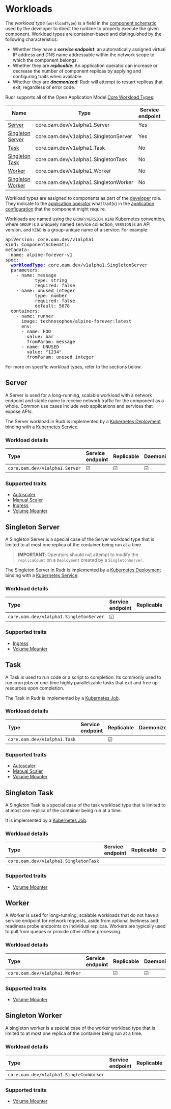 # Workloads

The *workload type* (`workloadType`) is a field in the [component schematic](./component-schematic.md) used by the developer to direct the runtime to properly execute the given component. Workload types are container-based and distinguished by the following characteristics:

 - Whether they have a ***service endpoint***: an automatically assigned virtual IP address and DNS name addressable within the network scope to which the component belongs.
 - Whether they are ***replicable***: An application operator can increase or decrease the number of component replicas by applying and configuring traits when available.
 - Whether they are ***daemonized***: Rudr will attempt to restart replicas that exit, regardless of error code.

Rudr supports all of the Open Application Model [Core Workload Types](https://github.com/microsoft/hydra-spec/blob/master/3.component_model.md#core-workload-types):

|Name|Type|Service endpoint|Replicable|Daemonized|
|-|-|-|-|-|
|[Server](#server)|core.oam.dev/v1alpha1.Server|Yes|Yes|Yes
|[Singleton Server](#singleton-server)|core.oam.dev/v1alpha1.SingletonServer|Yes|No|Yes
|[Task](#task)|core.oam.dev/v1alpha1.Task|No|Yes|No
|[Singleton Task](#singleton-task)|core.oam.dev/v1alpha1.SingletonTask|No|No|No
|[Worker](#worker)|core.oam.dev/v1alpha1.Worker|No|Yes|Yes
|[Singleton Worker](#singleton-worker)|core.oam.dev/v1alpha1.SingletonWorker|No|No|Yes

Workload types are assigned to components as part of the [developer](https://github.com/microsoft/hydra-spec/blob/master/2.overview_and_terminology.md#roles-and-responsibilities) role. They indicate to the [application operator](https://github.com/microsoft/hydra-spec/blob/master/2.overview_and_terminology.md#roles-and-responsibilities) what trait(s) in the [application configuration](./application-configuration.md) that the component might require.

Workloads are named using the `GROUP/VERSION.KIND` Kubernetes convention, where `GROUP` is a uniquely named service collection, `VERSION` is an API version, and `KIND` is a group-unique name of a service. For example:

<pre>
apiVersion: core.oam.dev/v1alpha1
kind: ComponentSchematic
metadata:
  name: alpine-forever-v1
spec:
  <b style="color:blue;">workloadType:</b> core.oam.dev/v1alpha1.SingletonServer
  parameters:
    - name: message
           type: string
           required: false
    - name: unused_integer
           type: number
           required: false
           default: 5678
  containers:
    - name: runner
      image: technosophos/alpine-forever:latest
      env:
      - name: FOO
        value: bar
        fromParam: message
      - name: UNUSED
        value: "1234"
        fromParam: unused_integer
</pre>

For more on specific workload types, refer to the sections below.

## Server

A Server is used for a long-running, scalable workload with a network endpoint and  stable name to receive network traffic for the component as a whole. Common use cases include web applications and services that expose APIs.

The Server workload in Rudr is implemented by a [Kubernetes Deployment](https://kubernetes.io/docs/concepts/workloads/controllers/deployment/) binding with a [Kubernetes Service](https://kubernetes.io/docs/concepts/services-networking/service/).
### Workload details
| Type | Service endpoint | Replicable | Daemonized
| :-- | :--| :-- | :-- |
| `core.oam.dev/v1alpha1.Server` | &#9745; | &#9745; | &#9745; |

### Supported traits

- [Autoscaler](./traits.md#autoscaler)
- [Manual Scaler](./traits.md#manual-scaler)
- [Ingress](./traits.md#ingress)
- [Volume Mounter](./traits.md#volume-mounter)

## Singleton Server

A Singleton Server is a special case of the Server workload type that is limited to at most one replica of the container being run at a time.

> **IMPORTANT**: Operators should not attempt to modify the `replicaCount` on a `Deployment` created by a `SingletonServer`.

The Singleton Server in Rudr is implemented by a [Kubernetes Deployment](https://kubernetes.io/docs/concepts/workloads/controllers/deployment/) binding with a [Kubernetes Service](https://kubernetes.io/docs/concepts/services-networking/service/).

### Workload details
| Type | Service endpoint | Replicable | Daemonized
| :-- | :--| :-- | :-- |
| `core.oam.dev/v1alpha1.SingletonServer` | &#9745; |  | &#9745; |

### Supported traits

- [Ingress](./traits.md#ingress)
- [Volume Mounter](./traits.md#volume-mounter)

## Task

A Task is used to run code or a script to completion. Its commonly used to run cron jobs or one-time highly parallelizable tasks that exit and free up resources upon completion.

The Task in Rudr is implemented by a [Kubernetes Job](https://kubernetes.io/docs/concepts/workloads/controllers/jobs-run-to-completion/).

### Workload details
| Type | Service endpoint | Replicable | Daemonized
| :-- | :--| :-- | :-- |
| `core.oam.dev/v1alpha1.Task` | | &#9745; | |

### Supported traits

- [Autoscaler](./traits.md#autoscaler)
- [Manual Scaler](./traits.md#manual-scaler)
- [Volume Mounter](./traits.md#volume-mounter)

## Singleton Task

A Singleton Task is a special case of the task workload type that is limited to at most one replica of the container being run at a time.

It is implemented by a [Kubernetes Job](https://kubernetes.io/docs/concepts/workloads/controllers/jobs-run-to-completion/).

### Workload details
| Type | Service endpoint | Replicable | Daemonized
| :-- | :--| :-- | :-- |
| `core.oam.dev/v1alpha1.SingletonTask` | | | |

### Supported traits

- [Volume Mounter](./traits.md#volume-mounter)

## Worker

A Worker is used for long-running, scalable workloads that do not have a service endpoint for network requests, aside from optional liveliness and readiness probe endpoints on individual replicas. Workers are typically used to pull from queues or provide other offline processing.

### Workload details
| Type | Service endpoint | Replicable | Daemonized
| :-- | :--| :-- | :-- |
| `core.oam.dev/v1alpha1.Worker` | | &#9745; | &#9745; |

### Supported traits

- [Volume Mounter](./traits.md#volume-mounter)

## Singleton Worker

A singleton worker is a special case of the worker workload type that is limited to at most one replica of the container being run at a time.

### Workload details
| Type | Service endpoint | Replicable | Daemonized
| :-- | :--| :-- | :-- |
| `core.oam.dev/v1alpha1.SingletonWorker` | | | &#9745; |

### Supported traits

- [Volume Mounter](./traits.md#volume-mounter)